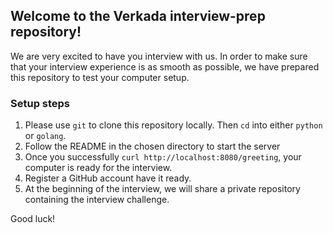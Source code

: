 ## Welcome to the Verkada interview-prep repository!

We are very excited to have you interview with us. In order to make sure that your interview experience is as smooth as possible, we have prepared this repository to test your computer setup.

### Setup steps
1. Please use `git` to clone this repository locally. Then `cd` into either `python` or `golang`.
2. Follow the README in the chosen directory to start the server
3. Once you successfully `curl http://localhost:8080/greeting`, your computer is ready for the interview.
4. Register a GitHub account have it ready.
5. At the beginning of the interview, we will share a private repository containing the interview challenge.

Good luck!